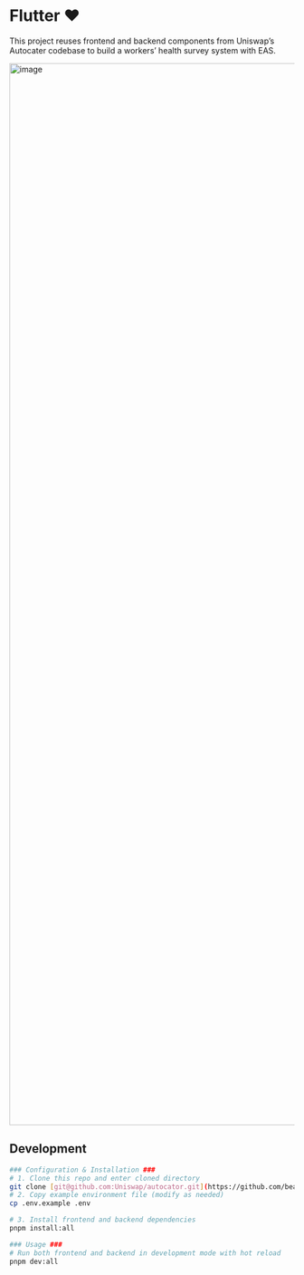 # Flutter ❤️

This project reuses frontend and backend components from Uniswap’s Autocater codebase to build a workers’ health survey system with EAS.

<img width="2220" height="1875" alt="image" src="https://github.com/user-attachments/assets/3658e1dd-3d68-44f0-9e7d-a32bd67e4d9f" />

## Development

```bash
### Configuration & Installation ###
# 1. Clone this repo and enter cloned directory
git clone [git@github.com:Uniswap/autocator.git](https://github.com/bean5oup/Flutter.git) && cd Flutter
# 2. Copy example environment file (modify as needed)
cp .env.example .env

# 3. Install frontend and backend dependencies
pnpm install:all

### Usage ###
# Run both frontend and backend in development mode with hot reload
pnpm dev:all
```
